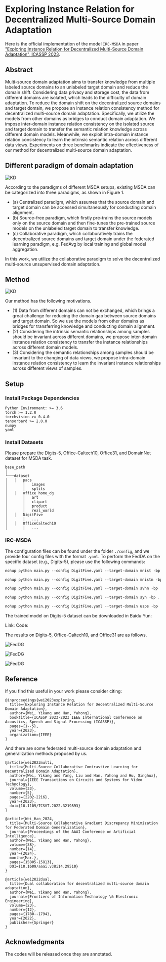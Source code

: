# Exploring Instance Relation for Decentralized Multi-Source Domain Adaptation
Here is the official implementation of the model `IRC-MSDA` in paper ["Exploring Instance Relation for Decentralized Multi-Source Domain Adaptation", ICASSP 2023](https://ieeexplore.ieee.org/abstract/document/10096982).

## Abstract
Multi-source domain adaptation aims to transfer knowledge from multiple labeled source domains to an unlabeled target domain and reduce the domain shift. Considering data privacy and storage cost, the data from different domains are isolated, which leads to the difficulty of domain adaptation. To reduce the domain shift on the decentralized source domains and target domain, we propose an instance relation consistency method for decentralized multi-source domain adaptation. Specifically, we utilize the models from other domains as bridges to conduct domain adaptation. We impose inter-domain instance relation consistency on the isolated source and target domain to transfer the semantic relation knowledge across different domain models. Meanwhile, we exploit intra-domain instance relation consistency to learn the intrinsic semantic relation across different data views. Experiments on three benchmarks indicate the effectiveness of our method for decentralized multi-source domain adaptation.

## Different paradigm of domain adaptation

  ![KD](./images/fig1.png)

According to the paradigms of different MSDA setups, existing MSDA can be categorized into three paradigms, as shown in Figure 1.
* (a)	Centralized paradigm, which assumes that the source domain and target domain can be accessed simultaneously for conducting domain alignment.
* (b)	Source-free paradigm, which firstly pre-trains the source models only on the source domain and then fine-tunes the pre-trained source models on the unlabeled target domain to transfer knowledge.
* (c)	Collaborative paradigm, which collaboratively trains the decentralized source domains and target domain under the federated learning paradigm, e.g. FedAvg by local training and global model aggregation.

In this work, we utilize the collaborative paradigm to solve the decentralized multi-source unsupervised domain adaptation.


## Method

  ![KD](./images/fig2.png)

Our method has the following motivations.
* (1) Data from different domains can not be exchanged, which brings a great challenge for reducing the domain gap between source domains and target domain. So we use the models from other domains as bridges for transferring knowledge and conducting domain alignment.
* (2) Considering the intrinsic semantic relationships among samples should be invariant across different domains, we propose inter-domain instance relation consistency to transfer the instance relationships across different domain models. 
* (3) Considering the semantic relationships among samples should be invariant to the changing of data views, we propose intra-domain instance relation consistency to learn the invariant instance relationships across different views of samples.

## Setup
### Install Package Dependencies
```
Python Environment: >= 3.6
torch >= 1.2.0
torchvision >= 0.4.0
tensorbard >= 2.0.0
numpy
yaml
```
### Install Datasets
Please prepare the Digits-5, Office-Caltech10, Office31, and DomainNet dataset for MSDA task.
```
base_path
│       
└───dataset
│   │   pacs
│       │   images
│       │   splits
│   │   office_home_dg
│       │   art
│       │   clipart
│       │   product
│       │   real_world
│   │   DigitFive
│       │   ...
│   │   OfficeCaltech10
│       │   ...
```
<!-- Our framework now support four multi-source domain adaptation datasets: ```DigitFive, DomainNet, OfficeCaltech10 and Office31```. -->

<!-- * PACS

  The PACS dataset can be accessed in [Google Drive](https://drive.google.com/file/d/1QvC6mDVN25VArmTuSHqgd7Cf9CoiHvVt/view?usp=sharing). -->

### IRC-MSDA
The configuration files can be found under the folder  `./config`, and we provide four config files with the format `.yaml`. To perform the FedDA on the specific dataset (e.g., Digits-5), please use the following commands:

```python
nohup python main.py --config DigitFive.yaml --target-domain mnist -bp ../../../ --temperature 0.8 --s_intra 0.0 --s_inter 0.0 --t_intra 0.0 --t_inter 0.3 --pl 3 --pj 0 --gpu 6  > ./log/baseline_mnist_wgcc_sg00_sl00_tg03_tl00.txt 2>&1 &

nohup python main.py --config DigitFive.yaml --target-domain mnistm -bp ../../../ --temperature 0.8 --s_intra 0.0 --s_inter 0.0 --t_intra 0.0 --t_inter 0.0 --pl 3 --pj 0 --gpu 5  > ./log/baseline_mnistm_wgcc_sg00_sl00_tg00_tl03.txt 2>&1 &

nohup python main.py --config DigitFive.yaml --target-domain svhn -bp ../../../ --temperature 0.8 --s_intra 0.0 --s_inter 0.0 --t_intra 0.0 --t_inter 0.0 --pl 3 --pj 0 --gpu 6  > ./log/baseline_svhn_wgcc_sg00_sl00_tg00_tl03.txt 2>&1 &

nohup python main.py --config DigitFive.yaml --target-domain syn -bp ../../../ --temperature 0.8 --s_intra 0.0 --s_inter 0.0 --t_intra 0.3 --t_inter 0.0 --pl 3 --pj 0 --gpu 3  > ./log/baseline_syn_wgcc_sg00_sl00_tg00_tl03.txt 2>&1 &

nohup python main.py --config DigitFive.yaml --target-domain usps -bp ../../../ --temperature 0.8 --s_intra 0.0 --s_inter 0.0 --t_intra 0.0 --t_inter 0.3 --pl 3 --pj 0 --gpu 6  > ./log/baseline_usps_wgcc_sg00_sl00_tg03_tl00.txt 2>&1 &
```

The trained model on Digits-5 dataset can be downloaded in Baidu Yun:

Link: 
Code: 

The results on Digits-5, Office-Caltech10, and Office31 are as follows.

  ![FedDG](./images/digits5_results.png)

  ![FedDG](./images/oc10_results.png)

  ![FedDG](./images/office31_results.png)

## Reference

If you find this useful in your work please consider citing:
```
@inproceedings{wei2023exploring,
  title={Exploring Instance Relation for Decentralized Multi-Source Domain Adaptation},
  author={Wei, Yikang and Han, Yahong},
  booktitle={ICASSP 2023-2023 IEEE International Conference on Acoustics, Speech and Signal Processing (ICASSP)},
  pages={1--5},
  year={2023},
  organization={IEEE}
}
```

And there are some federated multi-source domain adaptation and generalization methods proposed by us.
```
@article{wei2023multi,
  title={Multi-Source Collaborative Contrastive Learning for Decentralized Domain Adaptation}, 
  author={Wei, Yikang and Yang, Liu and Han, Yahong and Hu, Qinghua},
  journal={IEEE Transactions on Circuits and Systems for Video Technology}, 
  volume={33},
  number={5},
  pages={2202-2216},
  year={2023},
  doi={10.1109/TCSVT.2022.3219893}
}

@article{Wei_Han_2024, 
  title={Multi-Source Collaborative Gradient Discrepancy Minimization for Federated Domain Generalization},
  journal={Proceedings of the AAAI Conference on Artificial Intelligence}, 
  author={Wei, Yikang and Han, Yahong}, 
  volume={38}, 
  number={14}, 
  year={2024}, 
  month={Mar.}, 
  pages={15805-15813},
  DOI={10.1609/aaai.v38i14.29510} 
}

@article{wei2022dual,
  title={Dual collaboration for decentralized multi-source domain adaptation},
  author={Wei, Yikang and Han, Yahong},
  journal={Frontiers of Information Technology \& Electronic Engineering},
  volume={23},
  number={12},
  pages={1780--1794},
  year={2022},
  publisher={Springer}
}
```

## Acknowledgments
The codes will be released once they are annotated.
